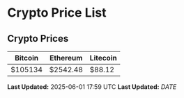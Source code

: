 # Crypto Price List

## Crypto Prices
| Bitcoin | Ethereum | Litecoin |
| ------- | -------- | -------- |
| $105134 | $2542.48 | $88.12 |
**Last Updated:** 2025-06-01 17:59 UTC
**Last Updated:** $DATE$
